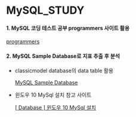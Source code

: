 # MySQL_STUDY

#### 1. MySQL 코딩 테스트 공부 programmers 사이트 활용

[programmers](https://programmers.co.kr/learn/challenges)



#### 2. MySQL Sample Database로 지표 추출 후 분석

   - classicmodel database의 data table 활용

      [MySQL Sample Database](https://www.mysqltutorial.org/mysql-sample-database.aspx/)

   - 윈도우 10 MySql 설치 참고 사이트

      [[ Database ] 윈도우 10 MySql 설치](https://goddaehee.tistory.com/277)
